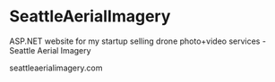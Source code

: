 # SeattleAerialImagery
ASP.NET website for my startup selling drone photo+video services - Seattle Aerial Imagery

seattleaerialimagery.com
